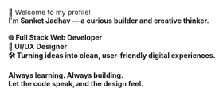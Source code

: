 👋 Welcome to my profile! <br>
I'm <b>Sanket Jadhav<b> — a curious builder and creative thinker.<br>
<br>
🌐 Full Stack Web Developer<br>
🎨 UI/UX Designer<br>
🛠 Turning ideas into clean, user-friendly digital experiences.<br>
<br>
Always learning. Always building.<br>
Let the code speak, and the design feel.<br>
